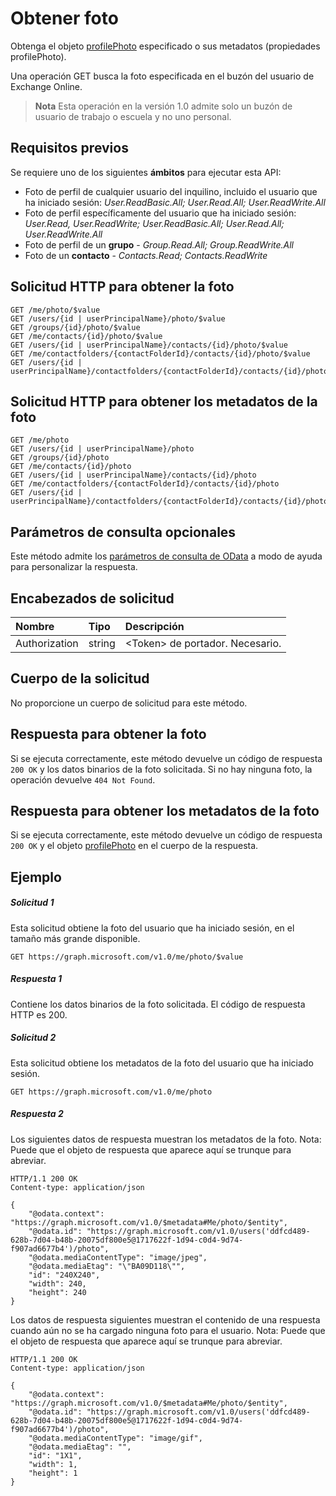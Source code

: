 # <a name="get-photo"></a>Obtener foto

Obtenga el objeto [profilePhoto](../resources/profilephoto.md) especificado o sus metadatos (propiedades profilePhoto).

Una operación GET busca la foto especificada en el buzón del usuario de Exchange Online.

> **Nota** Esta operación en la versión 1.0 admite solo un buzón de usuario de trabajo o escuela y no uno personal.

## <a name="prerequisites"></a>Requisitos previos
Se requiere uno de los siguientes **ámbitos** para ejecutar esta API:

*    Foto de perfil de cualquier usuario del inquilino, incluido el usuario que ha iniciado sesión: *User.ReadBasic.All; User.Read.All; User.ReadWrite.All*
*    Foto de perfil específicamente del usuario que ha iniciado sesión: *User.Read, User.ReadWrite; User.ReadBasic.All; User.Read.All; User.ReadWrite.All*
* Foto de perfil de un **grupo** - *Group.Read.All; Group.ReadWrite.All*
* Foto de un **contacto** - *Contacts.Read; Contacts.ReadWrite*

## <a name="http-request-to-get-the-photo"></a>Solicitud HTTP para obtener la foto
<!-- { "blockType": "ignored" } -->
```http
GET /me/photo/$value
GET /users/{id | userPrincipalName}/photo/$value
GET /groups/{id}/photo/$value
GET /me/contacts/{id}/photo/$value
GET /users/{id | userPrincipalName}/contacts/{id}/photo/$value
GET /me/contactfolders/{contactFolderId}/contacts/{id}/photo/$value
GET /users/{id | userPrincipalName}/contactfolders/{contactFolderId}/contacts/{id}/photo/$value
```
## <a name="http-request-to-get-the-metadata-of-the-photo"></a>Solicitud HTTP para obtener los metadatos de la foto
<!-- { "blockType": "ignored" } -->
```http
GET /me/photo
GET /users/{id | userPrincipalName}/photo
GET /groups/{id}/photo
GET /me/contacts/{id}/photo
GET /users/{id | userPrincipalName}/contacts/{id}/photo
GET /me/contactfolders/{contactFolderId}/contacts/{id}/photo
GET /users/{id | userPrincipalName}/contactfolders/{contactFolderId}/contacts/{id}/photo
```

## <a name="optional-query-parameters"></a>Parámetros de consulta opcionales
Este método admite los [parámetros de consulta de OData](http://developer.microsoft.com/en-us/graph/docs/overview/query_parameters) a modo de ayuda para personalizar la respuesta.

## <a name="request-headers"></a>Encabezados de solicitud
| Nombre       | Tipo | Descripción|
|:-----------|:------|:----------|
| Authorization  | string  | \<Token\> de portador. Necesario. |

## <a name="request-body"></a>Cuerpo de la solicitud
No proporcione un cuerpo de solicitud para este método.
## <a name="response-for-getting-the-photo"></a>Respuesta para obtener la foto
Si se ejecuta correctamente, este método devuelve un código de respuesta `200 OK` y los datos binarios de la foto solicitada.  Si no hay ninguna foto, la operación devuelve `404 Not Found`.
## <a name="response-for-getting-the-metadata-of-the-photo"></a>Respuesta para obtener los metadatos de la foto
Si se ejecuta correctamente, este método devuelve un código de respuesta `200 OK` y el objeto [profilePhoto](../resources/profilePhoto.md) en el cuerpo de la respuesta.
## <a name="example"></a>Ejemplo
##### <a name="request-1"></a>Solicitud 1
Esta solicitud obtiene la foto del usuario que ha iniciado sesión, en el tamaño más grande disponible.
<!-- {
  "blockType": "ignored"
}-->
```http
GET https://graph.microsoft.com/v1.0/me/photo/$value
```

##### <a name="response-1"></a>Respuesta 1
Contiene los datos binarios de la foto solicitada. El código de respuesta HTTP es 200.

##### <a name="request-2"></a>Solicitud 2
Esta solicitud obtiene los metadatos de la foto del usuario que ha iniciado sesión.
<!-- {
  "blockType": "ignored"
}-->
```http
GET https://graph.microsoft.com/v1.0/me/photo
```

##### <a name="response-2"></a>Respuesta 2

Los siguientes datos de respuesta muestran los metadatos de la foto. Nota: Puede que el objeto de respuesta que aparece aquí se trunque para abreviar.
<!-- {
  "blockType": "ignored"
}-->
```http
HTTP/1.1 200 OK
Content-type: application/json

{
    "@odata.context": "https://graph.microsoft.com/v1.0/$metadata#Me/photo/$entity",
    "@odata.id": "https://graph.microsoft.com/v1.0/users('ddfcd489-628b-7d04-b48b-20075df800e5@1717622f-1d94-c0d4-9d74-f907ad6677b4')/photo",
    "@odata.mediaContentType": "image/jpeg",
    "@odata.mediaEtag": "\"BA09D118\"",
    "id": "240X240",
    "width": 240,
    "height": 240
}
```

Los datos de respuesta siguientes muestran el contenido de una respuesta cuando aún no se ha cargado ninguna foto para el usuario. Nota: Puede que el objeto de respuesta que aparece aquí se trunque para abreviar.

<!-- {
  "blockType": "ignored"
}-->
```http
HTTP/1.1 200 OK
Content-type: application/json

{
    "@odata.context": "https://graph.microsoft.com/v1.0/$metadata#Me/photo/$entity",
    "@odata.id": "https://graph.microsoft.com/v1.0/users('ddfcd489-628b-7d04-b48b-20075df800e5@1717622f-1d94-c0d4-9d74-f907ad6677b4')/photo",
    "@odata.mediaContentType": "image/gif",
    "@odata.mediaEtag": "",
    "id": "1X1",
    "width": 1,
    "height": 1
}
```

<!-- uuid: 8fcb5dbc-d5aa-4681-8e31-b001d5168d79
2015-10-25 14:57:30 UTC -->
<!-- {
  "type": "#page.annotation",
  "description": "Get photo",
  "keywords": "",
  "section": "documentation",
  "tocPath": ""
}-->
